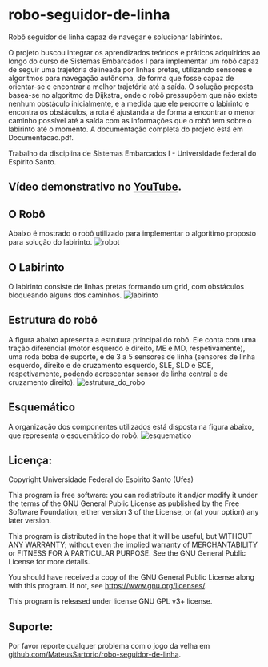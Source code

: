 # robo-seguidor-de-linha
Robô seguidor de linha capaz de navegar e solucionar labirintos.

O projeto buscou integrar os aprendizados teóricos e práticos adquiridos ao longo do curso de Sistemas Embarcados I para implementar um robô capaz de seguir uma trajetória delineada por linhas pretas, utilizando sensores e algoritmos para navegação autônoma, de forma que fosse capaz de orientar-se e encontrar a melhor trajetória até a saída.
O solução proposta basea-se no algoritmo de Dijkstra, onde o robô pressupõem que não existe nenhum obstáculo inicialmente, e a medida que ele percorre o labirinto e encontra os obstáculos, a rota é ajustanda a de forma a encontrar o menor caminho possível até a saída com as informações que o robô tem sobre o labirinto até o momento. A documentação completa do projeto está em Documentacao.pdf.

Trabalho da disciplina de Sistemas Embarcados I - Universidade federal do Espírito Santo.

## Vídeo demonstrativo no [YouTube](https://youtu.be/42od_47x8S8).

## O Robô
Abaixo é mostrado o robô utilizado para implementar o algorítimo proposto para solução do labirinto.
![robot](https://github.com/MateusSartorio/robo-seguidor-de-linha/assets/69646100/72749fd0-925d-4d86-a08f-0f7dff8bf461)

## O Labirinto
O labirinto consiste de linhas pretas formando um grid, com obstáculos bloqueando alguns dos caminhos.
![labirinto](https://github.com/MateusSartorio/robo-seguidor-de-linha/assets/69646100/2c11934c-82dd-4713-8143-908e6f4abb90)

## Estrutura do robô
A figura abaixo apresenta a estrutura principal do robô. Ele conta com uma tração diferencial (motor esquerdo e direito, ME e MD, respetivamente), uma roda boba de suporte, e de 3 a 5 sensores de linha (sensores de linha esquerdo, direito e de cruzamento esquerdo, SLE, SLD e SCE, respetivamente, podendo acrescentar sensor de linha central e de cruzamento direito).
![estrutura_do_robo](https://github.com/MateusSartorio/robo-seguidor-de-linha/assets/69646100/1db27bba-5684-4c7f-9526-077784c4664b)

## Esquemático
A organização dos componentes utilizados está disposta na figura abaixo, que representa o esquemático do robô.
![esquematico](https://github.com/MateusSartorio/robo-seguidor-de-linha/assets/69646100/f67462cf-89a0-449b-9f9b-c26d680aee70)

## Licença:

Copyright Universidade Federal do Espirito Santo (Ufes)

This program is free software: you can redistribute it and/or modify it under the terms of the GNU General Public License as published by the Free Software Foundation, either version 3 of the License, or (at your option) any later version.

This program is distributed in the hope that it will be useful, but WITHOUT ANY WARRANTY; without even the implied warranty of MERCHANTABILITY or FITNESS FOR A PARTICULAR PURPOSE.  See the GNU General Public License for more details.

You should have received a copy of the GNU General Public License along with this program.  If not, see <https://www.gnu.org/licenses/>.

This program is released under license GNU GPL v3+ license.

## Suporte:

Por favor reporte qualquer problema com o jogo da velha em [github.com/MateusSartorio/robo-seguidor-de-linha](https://github.com/MateusSartorio/robo-seguidor-de-linha).
